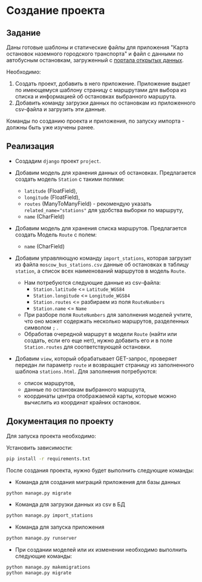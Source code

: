 # Создание проекта

## Задание

Даны готовые шаблоны и статические файлы для приложения "Карта остановок наземного городского транспорта" 
и файл с данными по автобусным остановкам, загруженный с [портала открытых данных](https://data.mos.ru/datasets/752).

Необходимо: 
1) Создать проект, добавить в него приложение. Приложение выдает по имеющемуся шаблону страницу
с маршрутами для выбора из списка и информацией об остановках выбранного маршрута.
2) Добавить команду загрузки данных по остановкам из приложенного csv-файла и загрузить эти данные.

Команды по созданию проекта и приложения, по запуску импорта - должны быть уже изучены ранее.

## Реализация

* Создадим `django` проект `project`.
* Добавим модель для хранения данных об остановках. Предлагается создать модель `Station` с такими полями:
  - `latitude` (FloatField), 
  - `longitude` (FloatField), 
  - `routes` (ManyToManyField) - рекомендую указать `related_name="stations"` для удобства выборки по маршруту, 
  - `name` (CharField)
* Добавим модель для хранения списка маршрутов. Предлагается создать Модель `Route` с полем:
  - `name` (CharField)
* Добавим управляющую команду `import_stations`, которая загрузит из файла `moscow_bus_stations.csv` 
  данные об остановках в таблицу `station`, а список всех наименований маршрутов в модель `Route`.
  - Нам потребуются следующие данные из csv-файла:
    - `Station.latitude` <= `Latitude_WGS84`
    - `Station.longitude` <= `Longitude_WGS84`
    - `Station.routes` <= разбираем из поля `RouteNumbers`
    - `Station.name` <= `Name`
  - При разборе поля `RouteNumbers` для заполнения моделей учтите, что оно может содержать несколько
    маршрутов, разделенных символом `;` .
  - Обработав очередной маршрут в модели `Route` (найти или создать, если его еще нет), нужно добавить его
    и в поле `Station.routes` для соответствующей остановки.
  
* Добавим `view`, который обрабатывает GET-запрос, проверяет передан ли параметр `route` и возвращает
  страницу из заполненного шаблона `stations.html`. Для заполнения потребуются:
  - список маршрутов,
  - данные по остановкам выбранного маршрута,
  - координаты центра отображаемой карты, которые можно вычислить из координат крайних остановок.

## Документация по проекту

Для запуска проекта необходимо:

Установить зависимости:
```bash
pip install -r requirements.txt
```

После создания проекта, нужно будет выполнить следующие команды:

* Команда для создания миграций приложения для базы данных
```bash
python manage.py migrate
```

* Команда для загрузки данных из csv в БД
```bash
python manage.py import_stations
```

* Команда для запуска приложения
```bash
python manage.py runserver
```

* При создании моделей или их изменении необходимо выполнить следующие команды:
```bash
python manage.py makemigrations
python manage.py migrate
```

